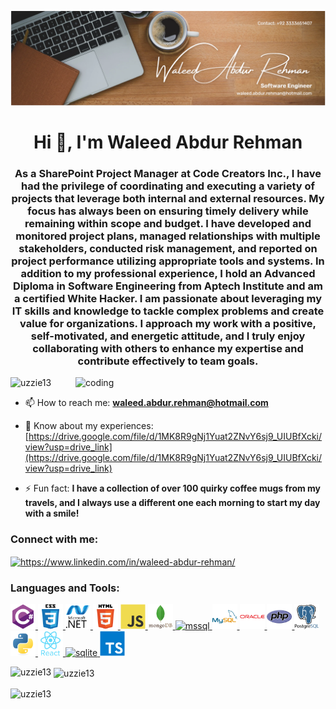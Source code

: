 ![logo](https://github.com/uzzie13/uzzie13/blob/main/Screenshot%202024-10-22%20124523.png)
<h1 align="center">Hi 👋, I'm Waleed Abdur Rehman</h1>
<h3 align="center"> As a SharePoint Project Manager at Code Creators Inc., I have had the privilege of coordinating and executing a variety of projects that leverage both internal and external resources. My focus has always been on ensuring timely delivery while remaining within scope and budget. I have developed and monitored project plans, managed relationships with multiple stakeholders, conducted risk management, and reported on project performance utilizing appropriate tools and systems. In addition to my professional experience, I hold an Advanced Diploma in Software Engineering from Aptech Institute and am a certified White Hacker. I am passionate about leveraging my IT skills and knowledge to tackle complex problems and create value for organizations. I approach my work with a positive, self-motivated, and energetic attitude, and I truly enjoy collaborating with others to enhance my expertise and contribute effectively to team goals.</h3>

<img align="right" alt="coding" width="400" src="https://user-images.githubusercontent.com/55389276/140866485-8fb1c876-9a8f-4d6a-98dc-08c4981eaf70.gif">

<p align="left"> <img src="https://komarev.com/ghpvc/?username=uzzie13&label=Profile%20views&color=0e75b6&style=flat" alt="uzzie13" /> </p>

- 📫 How to reach me: **waleed.abdur.rehman@hotmail.com**

- 📄 Know about my experiences: [https://drive.google.com/file/d/1MK8R9gNj1Yuat2ZNvY6sj9_UIUBfXcki/view?usp=drive_link](https://drive.google.com/file/d/1MK8R9gNj1Yuat2ZNvY6sj9_UIUBfXcki/view?usp=drive_link)

- ⚡ Fun fact: **I have a collection of over 100 quirky coffee mugs from my travels, and I always use a different one each morning to start my day with a smile!**

<h3 align="left">Connect with me: </h3>
<p align="left">
<a href="https://www.linkedin.com/in/waleed-abdur-rehman/" target="blank"> 
<img align="center" src="https://raw.githubusercontent.com/rahuldkjain/github-profile-readme-generator/master/src/images/icons/Social/linked-in-alt.svg" alt="https://www.linkedin.com/in/waleed-abdur-rehman/" height="30" width="40" /></a>
</p>

<h3 align="left">Languages and Tools:</h3>
<p align="left"> <a href="https://www.w3schools.com/cs/" target="_blank" rel="noreferrer"> 
<img src="https://raw.githubusercontent.com/devicons/devicon/master/icons/csharp/csharp-original.svg" alt="csharp" width="40" height="40"/> </a> <a href="https://www.w3schools.com/css/" target="_blank" rel="noreferrer"> <img src="https://raw.githubusercontent.com/devicons/devicon/master/icons/css3/css3-original-wordmark.svg" alt="css3" width="40" height="40"/> </a> <a href="https://dotnet.microsoft.com/" target="_blank" rel="noreferrer"> 
<img src="https://raw.githubusercontent.com/devicons/devicon/master/icons/dot-net/dot-net-original-wordmark.svg" alt="dotnet" width="40" height="40"/> </a> 
<a href="https://www.w3.org/html/" target="_blank" rel="noreferrer"> <img src="https://raw.githubusercontent.com/devicons/devicon/master/icons/html5/html5-original-wordmark.svg" alt="html5" width="40" height="40"/> </a> <a href="https://developer.mozilla.org/en-US/docs/Web/JavaScript" target="_blank" rel="noreferrer"> 
<img src="https://raw.githubusercontent.com/devicons/devicon/master/icons/javascript/javascript-original.svg" alt="javascript" width="40" height="40"/> </a> 
<a href="https://www.mongodb.com/" target="_blank" rel="noreferrer"> <img src="https://raw.githubusercontent.com/devicons/devicon/master/icons/mongodb/mongodb-original-wordmark.svg" alt="mongodb" width="40" height="40"/> </a> <a href="https://www.microsoft.com/en-us/sql-server" target="_blank" rel="noreferrer"> 
<img src="https://www.svgrepo.com/show/303229/microsoft-sql-server-logo.svg" alt="mssql" width="40" height="40"/> </a> <a href="https://www.mysql.com/" target="_blank" rel="noreferrer"> <img src="https://raw.githubusercontent.com/devicons/devicon/master/icons/mysql/mysql-original-wordmark.svg" alt="mysql" width="40" height="40"/> </a> <a href="https://www.oracle.com/" target="_blank" rel="noreferrer"> 
<img src="https://raw.githubusercontent.com/devicons/devicon/master/icons/oracle/oracle-original.svg" alt="oracle" width="40" height="40"/> </a> 
<a href="https://www.php.net" target="_blank" rel="noreferrer"> <img src="https://raw.githubusercontent.com/devicons/devicon/master/icons/php/php-original.svg" alt="php" width="40" height="40"/> </a> <a href="https://www.postgresql.org" target="_blank" rel="noreferrer"> 
<img src="https://raw.githubusercontent.com/devicons/devicon/master/icons/postgresql/postgresql-original-wordmark.svg" alt="postgresql" width="40" height="40"/> </a> <a href="https://www.python.org" target="_blank" rel="noreferrer"> <img src="https://raw.githubusercontent.com/devicons/devicon/master/icons/python/python-original.svg" alt="python" width="40" height="40"/> </a> <a href="https://reactjs.org/" target="_blank" rel="noreferrer"> 
<img src="https://raw.githubusercontent.com/devicons/devicon/master/icons/react/react-original-wordmark.svg" alt="react" width="40" height="40"/> </a> 
<a href="https://www.sqlite.org/" target="_blank" rel="noreferrer"> <img src="https://www.vectorlogo.zone/logos/sqlite/sqlite-icon.svg" alt="sqlite" width="40" height="40"/> </a> <a href="https://www.typescriptlang.org/" target="_blank" rel="noreferrer"> 
<img src="https://raw.githubusercontent.com/devicons/devicon/master/icons/typescript/typescript-original.svg" alt="typescript" width="40" height="40"/> </a> </p>

<p><img align="left" src="https://github-readme-stats.vercel.app/api/top-langs?username=uzzie13&show_icons=true&locale=en&layout=compact" alt="uzzie13" /></p>

<p>&nbsp;<img align="center" src="https://github-readme-stats.vercel.app/api?username=uzzie13&show_icons=true&locale=en" alt="uzzie13" /></p>

<p><img align="center" src="https://github-readme-streak-stats.herokuapp.com/?user=uzzie13&" alt="uzzie13" /></p>

